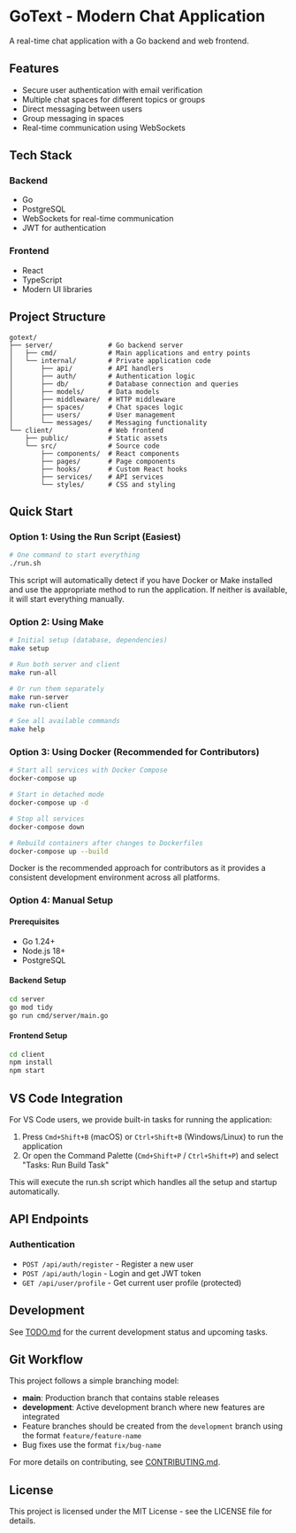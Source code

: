 # GoText - Modern Chat Application

A real-time chat application with a Go backend and web frontend.

## Features

- Secure user authentication with email verification
- Multiple chat spaces for different topics or groups
- Direct messaging between users
- Group messaging in spaces
- Real-time communication using WebSockets

## Tech Stack

### Backend
- Go
- PostgreSQL
- WebSockets for real-time communication
- JWT for authentication

### Frontend
- React
- TypeScript
- Modern UI libraries

## Project Structure

```
gotext/
├── server/              # Go backend server
│   ├── cmd/             # Main applications and entry points
│   └── internal/        # Private application code
│       ├── api/         # API handlers
│       ├── auth/        # Authentication logic
│       ├── db/          # Database connection and queries
│       ├── models/      # Data models
│       ├── middleware/  # HTTP middleware
│       ├── spaces/      # Chat spaces logic
│       ├── users/       # User management
│       └── messages/    # Messaging functionality
└── client/              # Web frontend
    ├── public/          # Static assets
    └── src/             # Source code
        ├── components/  # React components
        ├── pages/       # Page components
        ├── hooks/       # Custom React hooks
        ├── services/    # API services
        └── styles/      # CSS and styling
```

## Quick Start

### Option 1: Using the Run Script (Easiest)

```bash
# One command to start everything
./run.sh
```

This script will automatically detect if you have Docker or Make installed and use the appropriate method to run the application. If neither is available, it will start everything manually.

### Option 2: Using Make

```bash
# Initial setup (database, dependencies)
make setup

# Run both server and client
make run-all

# Or run them separately
make run-server
make run-client

# See all available commands
make help
```

### Option 3: Using Docker (Recommended for Contributors)

```bash
# Start all services with Docker Compose
docker-compose up

# Start in detached mode
docker-compose up -d

# Stop all services
docker-compose down

# Rebuild containers after changes to Dockerfiles
docker-compose up --build
```

Docker is the recommended approach for contributors as it provides a consistent development environment across all platforms.

### Option 4: Manual Setup

#### Prerequisites
- Go 1.24+
- Node.js 18+
- PostgreSQL

#### Backend Setup
```bash
cd server
go mod tidy
go run cmd/server/main.go
```

#### Frontend Setup
```bash
cd client
npm install
npm start
```

## VS Code Integration

For VS Code users, we provide built-in tasks for running the application:

1. Press `Cmd+Shift+B` (macOS) or `Ctrl+Shift+B` (Windows/Linux) to run the application
2. Or open the Command Palette (`Cmd+Shift+P` / `Ctrl+Shift+P`) and select "Tasks: Run Build Task"

This will execute the run.sh script which handles all the setup and startup automatically.

## API Endpoints

### Authentication
- `POST /api/auth/register` - Register a new user
- `POST /api/auth/login` - Login and get JWT token
- `GET /api/user/profile` - Get current user profile (protected)

## Development

See [TODO.md](./TODO.md) for the current development status and upcoming tasks.

## Git Workflow

This project follows a simple branching model:

- **main**: Production branch that contains stable releases
- **development**: Active development branch where new features are integrated
- Feature branches should be created from the `development` branch using the format `feature/feature-name`
- Bug fixes use the format `fix/bug-name`

For more details on contributing, see [CONTRIBUTING.md](./CONTRIBUTING.md).

## License

This project is licensed under the MIT License - see the LICENSE file for details. 